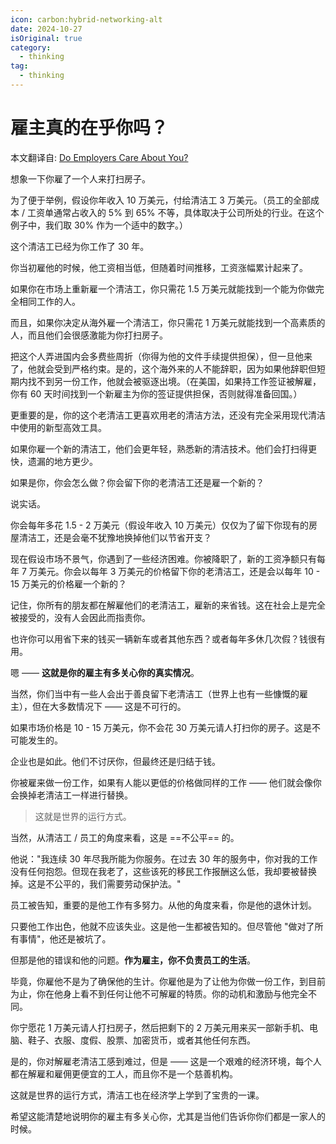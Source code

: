 ```yaml
---
icon: carbon:hybrid-networking-alt
date: 2024-10-27
isOriginal: true
category:
  - thinking
tag:
  - thinking
---
```


# 雇主真的在乎你吗？

本文翻译自: [Do Employers Care About You?](https://lifemathmoney.com/do-employers-care-about-you/)

<!-- more -->

想象一下你雇了一个人来打扫房子。

为了便于举例，假设你年收入 10 万美元，付给清洁工 3 万美元。（员工的全部成本 / 工资单通常占收入的 5% 到 65% 不等，具体取决于公司所处的行业。在这个例子中，我们取 30% 作为一个适中的数字。）

这个清洁工已经为你工作了 30 年。

你当初雇他的时候，他工资相当低，但随着时间推移，工资涨幅累计起来了。

如果你在市场上重新雇一个清洁工，你只需花 1.5 万美元就能找到一个能为你做完全相同工作的人。

而且，如果你决定从海外雇一个清洁工，你只需花 1 万美元就能找到一个高素质的人，而且他们会很感激能为你打扫房子。

把这个人弄进国内会多费些周折（你得为他的文件手续提供担保），但一旦他来了，他就会受到严格约束。是的，这个海外来的人不能辞职，因为如果他辞职但短期内找不到另一份工作，他就会被驱逐出境。（在美国，如果持工作签证被解雇，你有 60 天时间找到一个新雇主为你的签证提供担保，否则就得准备回国。）

更重要的是，你的这个老清洁工更喜欢用老的清洁方法，还没有完全采用现代清洁中使用的新型高效工具。

如果你雇一个新的清洁工，他们会更年轻，熟悉新的清洁技术。他们会打扫得更快，遗漏的地方更少。

如果是你，你会怎么做？你会留下你的老清洁工还是雇一个新的？

说实话。

你会每年多花 1.5 - 2 万美元（假设年收入 10 万美元）仅仅为了留下你现有的房屋清洁工，还是会毫不犹豫地换掉他们以节省开支？

现在假设市场不景气，你遇到了一些经济困难。你被降职了，新的工资净额只有每年 7 万美元。你会以每年 3 万美元的价格留下你的老清洁工，还是会以每年 10 - 15 万美元的价格雇一个新的？

记住，你所有的朋友都在解雇他们的老清洁工，雇新的来省钱。这在社会上是完全被接受的，没有人会因此而指责你。

也许你可以用省下来的钱买一辆新车或者其他东西？或者每年多休几次假？钱很有用。

嗯 —— **这就是你的雇主有多关心你的真实情况**。

当然，你们当中有一些人会出于善良留下老清洁工（世界上也有一些慷慨的雇主），但在大多数情况下 —— 这是不可行的。

如果市场价格是 10 - 15 万美元，你不会花 30 万美元请人打扫你的房子。这是不可能发生的。

企业也是如此。他们不讨厌你，但最终还是归结于钱。

你被雇来做一份工作，如果有人能以更低的价格做同样的工作 —— 他们就会像你会换掉老清洁工一样进行替换。

> 这就是世界的运行方式。

当然，从清洁工 / 员工的角度来看，这是 ==不公平== 的。

他说："我连续 30 年尽我所能为你服务。在过去 30 年的服务中，你对我的工作没有任何抱怨。但现在我老了，这些该死的移民工作报酬这么低，我却要被替换掉。这是不公平的，我们需要劳动保护法。"

员工被告知，重要的是他工作有多努力。从他的角度来看，你是他的退休计划。

只要他工作出色，他就不应该失业。这是他一生都被告知的。但尽管他 "做对了所有事情"，他还是被坑了。

但那是他的错误和他的问题。**作为雇主，你不负责员工的生活**。

毕竟，你雇他不是为了确保他的生计。你雇他是为了让他为你做一份工作，到目前为止，你在他身上看不到任何让他不可解雇的特质。你的动机和激励与他完全不同。

你宁愿花 1 万美元请人打扫房子，然后把剩下的 2 万美元用来买一部新手机、电脑、鞋子、衣服、度假、股票、加密货币，或者其他任何东西。

是的，你对解雇老清洁工感到难过，但是 —— 这是一个艰难的经济环境，每个人都在解雇和雇佣更便宜的工人，而且你不是一个慈善机构。

这就是世界的运行方式，清洁工也在经济学上学到了宝贵的一课。

希望这能清楚地说明你的雇主有多关心你，尤其是当他们告诉你你们都是一家人的时候。

